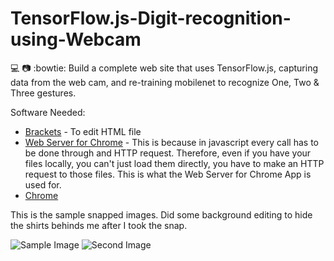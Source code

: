 # TensorFlow.js-Digit-recognition-using-Webcam
:computer: :camera: :bowtie:
Build a complete web site that uses TensorFlow.js, capturing data from the web cam, and re-training mobilenet to recognize One, Two &amp; Three gestures.

Software Needed:
- [Brackets](http://brackets.io/) - To edit HTML file
- [Web Server for Chrome](https://chrome.google.com/webstore/detail/web-server-for-chrome/ofhbbkphhbklhfoeikjpcbhemlocgigb?hl=en) -  This is because in javascript every call has to be done through and HTTP request. Therefore, even if you have your files locally, you can't just load them directly, you have to make an HTTP request to those files. This is what the Web Server for Chrome App is used for.
- [Chrome](https://www.google.com/chrome/)

This is the sample snapped images. Did some background editing to hide the shirts behinds me after I took the snap.

![Sample Image](https://github.com/AasaiAlangaram/TensorFlow.js-Digit-recognition-using-Webcam/blob/master/Image/TwoSnip.png)
![Second Image](https://github.com/AasaiAlangaram/TensorFlow.js-Digit-recognition-using-Webcam/blob/master/Image/threesnip.png)
